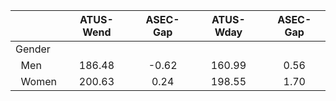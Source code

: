 
|                      |    ATUS-Wend |     ASEC-Gap |    ATUS-Wday |     ASEC-Gap |
| -------------------- | :----------: | :----------: | :----------: | :----------: |
| Gender               |              |              |              |              |
| &nbsp;&nbsp;Men      |       186.48 |        -0.62 |       160.99 |         0.56 |
| &nbsp;&nbsp;Women    |       200.63 |         0.24 |       198.55 |         1.70 |

